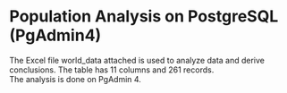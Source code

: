 # Population Analysis on PostgreSQL (PgAdmin4)  
The Excel file world_data attached is used to analyze data and derive conclusions. The  table has 11 columns and 261 records.   
The analysis is done on PgAdmin 4.  
